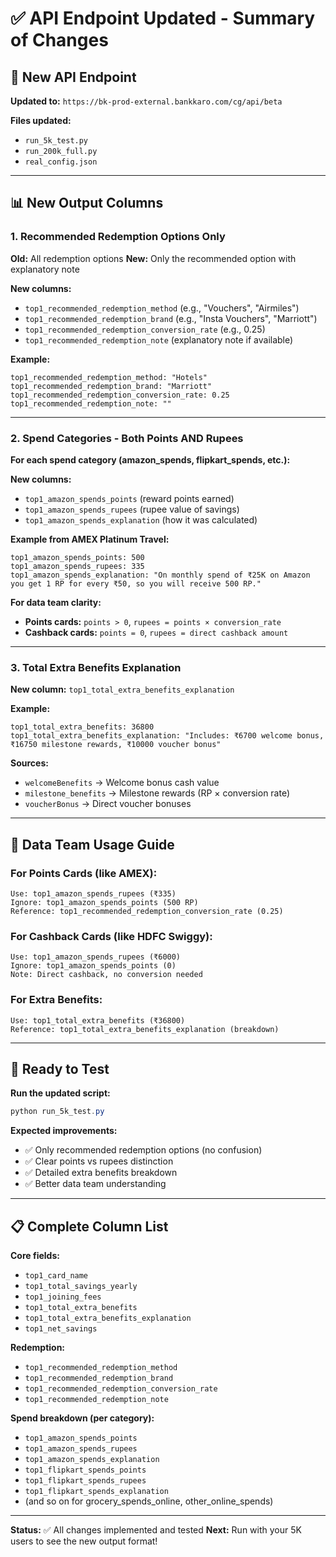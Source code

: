# ✅ API Endpoint Updated - Summary of Changes

## 🔄 New API Endpoint
**Updated to:** `https://bk-prod-external.bankkaro.com/cg/api/beta`

**Files updated:**
- `run_5k_test.py`
- `run_200k_full.py` 
- `real_config.json`

---

## 📊 New Output Columns

### 1. **Recommended Redemption Options Only**
**Old:** All redemption options
**New:** Only the recommended option with explanatory note

**New columns:**
- `top1_recommended_redemption_method` (e.g., "Vouchers", "Airmiles")
- `top1_recommended_redemption_brand` (e.g., "Insta Vouchers", "Marriott")
- `top1_recommended_redemption_conversion_rate` (e.g., 0.25)
- `top1_recommended_redemption_note` (explanatory note if available)

**Example:**
```
top1_recommended_redemption_method: "Hotels"
top1_recommended_redemption_brand: "Marriott"
top1_recommended_redemption_conversion_rate: 0.25
top1_recommended_redemption_note: ""
```

---

### 2. **Spend Categories - Both Points AND Rupees**
**For each spend category (amazon_spends, flipkart_spends, etc.):**

**New columns:**
- `top1_amazon_spends_points` (reward points earned)
- `top1_amazon_spends_rupees` (rupee value of savings)
- `top1_amazon_spends_explanation` (how it was calculated)

**Example from AMEX Platinum Travel:**
```
top1_amazon_spends_points: 500
top1_amazon_spends_rupees: 335
top1_amazon_spends_explanation: "On monthly spend of ₹25K on Amazon you get 1 RP for every ₹50, so you will receive 500 RP."
```

**For data team clarity:**
- **Points cards:** `points > 0`, `rupees = points × conversion_rate`
- **Cashback cards:** `points = 0`, `rupees = direct cashback amount`

---

### 3. **Total Extra Benefits Explanation**
**New column:** `top1_total_extra_benefits_explanation`

**Example:**
```
top1_total_extra_benefits: 36800
top1_total_extra_benefits_explanation: "Includes: ₹6700 welcome bonus, ₹16750 milestone rewards, ₹10000 voucher bonus"
```

**Sources:**
- `welcomeBenefits` → Welcome bonus cash value
- `milestone_benefits` → Milestone rewards (RP × conversion rate)
- `voucherBonus` → Direct voucher bonuses

---

## 🎯 Data Team Usage Guide

### **For Points Cards (like AMEX):**
```
Use: top1_amazon_spends_rupees (₹335)
Ignore: top1_amazon_spends_points (500 RP)
Reference: top1_recommended_redemption_conversion_rate (0.25)
```

### **For Cashback Cards (like HDFC Swiggy):**
```
Use: top1_amazon_spends_rupees (₹6000)
Ignore: top1_amazon_spends_points (0)
Note: Direct cashback, no conversion needed
```

### **For Extra Benefits:**
```
Use: top1_total_extra_benefits (₹36800)
Reference: top1_total_extra_benefits_explanation (breakdown)
```

---

## 🚀 Ready to Test

**Run the updated script:**
```powershell
python run_5k_test.py
```

**Expected improvements:**
- ✅ Only recommended redemption options (no confusion)
- ✅ Clear points vs rupees distinction
- ✅ Detailed extra benefits breakdown
- ✅ Better data team understanding

---

## 📋 Complete Column List

**Core fields:**
- `top1_card_name`
- `top1_total_savings_yearly`
- `top1_joining_fees`
- `top1_total_extra_benefits`
- `top1_total_extra_benefits_explanation`
- `top1_net_savings`

**Redemption:**
- `top1_recommended_redemption_method`
- `top1_recommended_redemption_brand`
- `top1_recommended_redemption_conversion_rate`
- `top1_recommended_redemption_note`

**Spend breakdown (per category):**
- `top1_amazon_spends_points`
- `top1_amazon_spends_rupees`
- `top1_amazon_spends_explanation`
- `top1_flipkart_spends_points`
- `top1_flipkart_spends_rupees`
- `top1_flipkart_spends_explanation`
- (and so on for grocery_spends_online, other_online_spends)

---

**Status:** ✅ All changes implemented and tested
**Next:** Run with your 5K users to see the new output format!

